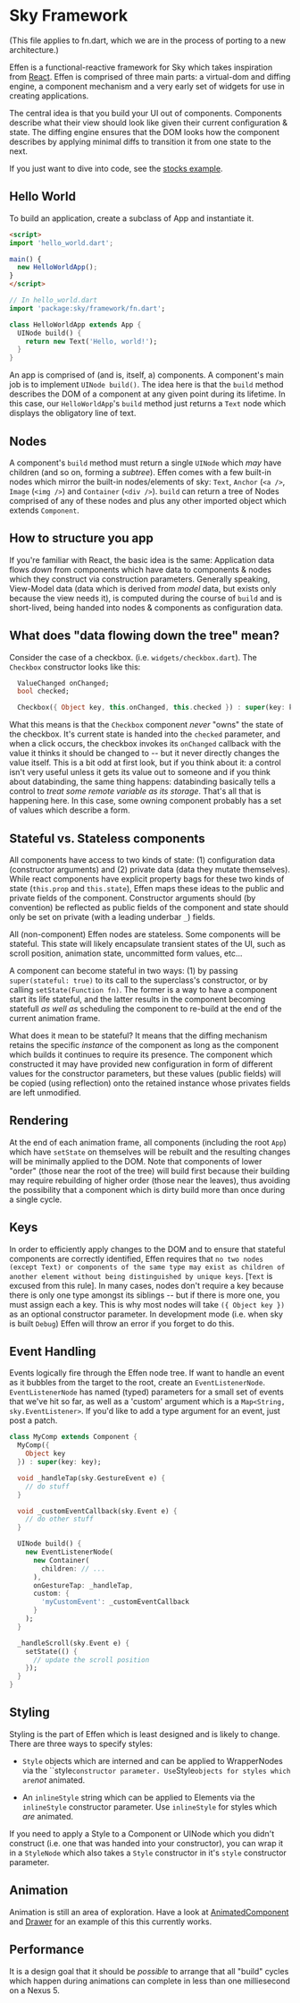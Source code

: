 Sky Framework
=============

(This file applies to fn.dart, which we are in the process of porting
to a new architecture.)

Effen is a functional-reactive framework for Sky which takes inspiration from
[React](http://facebook.github.io/react/). Effen is comprised of three main
parts: a virtual-dom and diffing engine, a component mechanism and a very early
set of widgets for use in creating applications.

The central idea is that you build your UI out of components. Components
describe what their view should look like given their current configuration &
state. The diffing engine ensures that the DOM looks how the component describes
by applying minimal diffs to transition it from one state to the next.

If you just want to dive into code, see the [stocks example](../../../../examples/stocks).

Hello World
-----------

To build an application, create a subclass of App and instantiate it.

```HTML
<script>
import 'hello_world.dart';

main() {
  new HelloWorldApp();
}
</script>
```

```dart
// In hello_world.dart
import 'package:sky/framework/fn.dart';

class HelloWorldApp extends App {
  UINode build() {
    return new Text('Hello, world!');
  }
}
```

An app is comprised of (and is, itself, a) components. A component's main job is
to implement `UINode build()`. The idea here is that the `build` method describes
the DOM of a component at any given point during its lifetime. In this case, our
`HelloWorldApp`'s `build` method just returns a `Text` node which displays the
obligatory line of text.

Nodes
-----

A component's `build` method must return a single `UINode` which *may* have
children (and so on, forming a *subtree*). Effen comes with a few built-in nodes
which mirror the built-in nodes/elements of sky: `Text`, `Anchor` (`<a />`,
`Image` (`<img />`) and `Container` (`<div />`). `build` can return a tree of
Nodes comprised of any of these nodes and plus any other imported object which
extends `Component`.

How to structure you app
------------------------

If you're familiar with React, the basic idea is the same: Application data
flows *down* from components which have data to components & nodes which they
construct via construction parameters. Generally speaking, View-Model data (data
which is derived from *model* data, but exists only because the view needs it),
is computed during the course of `build` and is short-lived, being handed into
nodes & components as configuration data.

What does "data flowing down the tree" mean?
--------------------------------------------

Consider the case of a checkbox. (i.e. `widgets/checkbox.dart`). The `Checkbox`
constructor looks like this:

```dart
  ValueChanged onChanged;
  bool checked;

  Checkbox({ Object key, this.onChanged, this.checked }) : super(key: key);
```

What this means is that the `Checkbox` component *never* "owns" the state of
the checkbox. It's current state is handed into the `checked` parameter, and
when a click occurs, the checkbox invokes its `onChanged` callback with the
value it thinks it should be changed to -- but it never directly changes the
value itself. This is a bit odd at first look, but if you think about it: a
control isn't very useful unless it gets its value out to someone and if you
think about databinding, the same thing happens: databinding basically tells a
control to *treat some remote variable as its storage*. That's all that is
happening here. In this case, some owning component probably has a set of values
which describe a form.

Stateful vs. Stateless components
---------------------------------

All components have access to two kinds of state: (1) configuration data
(constructor arguments) and (2) private data (data they mutate themselves).
While react components have explicit property bags for these two kinds of state
(`this.prop` and `this.state`), Effen maps these ideas to the public and private
fields of the component. Constructor arguments should (by convention) be
reflected as public fields of the component and state should only be set on
private (with a leading underbar `_`) fields.

All (non-component) Effen nodes are stateless. Some components will be stateful.
This state will likely encapsulate transient states of the UI, such as scroll
position, animation state, uncommitted form values, etc...

A component can become stateful in two ways: (1) by passing `super(stateful:
true)` to its call to the superclass's constructor, or by calling
`setState(Function fn)`. The former is a way to have a component start its life
stateful, and the latter results in the component becoming statefull *as well
as* scheduling the component to re-build at the end of the current animation
frame.

What does it mean to be stateful? It means that the diffing mechanism retains
the specific *instance* of the component as long as the component which builds
it continues to require its presence. The component which constructed it may
have provided new configuration in form of different values for the constructor
parameters, but these values (public fields) will be copied (using reflection)
onto the retained instance whose privates fields are left unmodified.

Rendering
---------

At the end of each animation frame, all components (including the root `App`)
which have `setState` on themselves will be rebuilt and the resulting changes
will be minimally applied to the DOM. Note that components of lower "order"
(those near the root of the tree) will build first because their building may
require rebuilding of higher order (those near the leaves), thus avoiding the
possibility that a component which is dirty build more than once during a single
cycle.

Keys
----

In order to efficiently apply changes to the DOM and to ensure that stateful
components are correctly identified, Effen requires that `no two nodes (except
Text) or components of the same type may exist as children of another element
without being distinguished by unique keys`. [`Text` is excused from this rule].
In many cases, nodes don't require a key because there is only one type amongst
its siblings -- but if there is more one, you must assign each a key. This is
why most nodes will take `({ Object key })` as an optional constructor
parameter. In development mode (i.e. when sky is built `Debug`) Effen will throw
an error if you forget to do this.

Event Handling
--------------

Events logically fire through the Effen node tree. If want to handle an event as
it bubbles from the target to the root, create an `EventListenerNode`. `EventListenerNode`
has named (typed) parameters for a small set of events that we've hit so far, as
well as a 'custom' argument which is a `Map<String, sky.EventListener>`. If
you'd like to add a type argument for an event, just post a patch.

```dart
class MyComp extends Component {
  MyComp({
    Object key
  }) : super(key: key);

  void _handleTap(sky.GestureEvent e) {
    // do stuff
  }

  void _customEventCallback(sky.Event e) {
    // do other stuff
  }

  UINode build() {
    new EventListenerNode(
      new Container(
        children: // ...
      ),
      onGestureTap: _handleTap,
      custom: {
        'myCustomEvent': _customEventCallback
      }
    );
  }

  _handleScroll(sky.Event e) {
    setState(() {
      // update the scroll position
    });
  }
}
```

Styling
-------

Styling is the part of Effen which is least designed and is likely to change.
There are three ways to specify styles:

  * `Style` objects which are interned and can be applied to WrapperNodes via the
    ``style` constructor parameter. Use `Style` objects for styles which are
    `*not* animated.

  * An `inlineStyle` string which can be applied to Elements via the
    `inlineStyle` constructor parameter.  Use `inlineStyle` for styles which
    *are* animated.
  
If you need to apply a Style to a Component or UINode which you didn't construct
(i.e. one that was handed into your constructor), you can wrap it in a
`StyleNode` which also takes a `Style` constructor in it's `style` constructor
parameter.

Animation
---------

Animation is still an area of exploration. Have a look at
[AnimatedComponent](components/animated_component.dart) and
[Drawer](components/drawer.dart) for an example of this this currently works.

Performance
-----------

It is a design goal that it should be *possible* to arrange that all "build"
cycles which happen during animations can complete in less than one milliesecond
on a Nexus 5.
